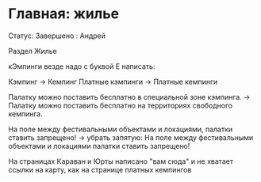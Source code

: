 # Главная: жилье

Статус: Завершено
: Андрей

Раздел Жилье

кЭмпинги везде надо с буквой Е написать:

Кэмпинг -> Кемпинг
Платные кэмпинги -> Платные кемпинги

Палатку можно поставить бесплатно в специальной зоне кэмпинга.
->
Палатку можно поставить бесплатно на территориях свободного кемпинга.

На поле между фестивальными объектами и локациями, палатки ставить запрещено!
-> убрать запятую:
На поле между фестивальными объектами и локациями палатки ставить запрещено!

На страницах Караван и Юрты написано "вам сюда" и не хватает ссылки на карту, как на странице платных кемпингов